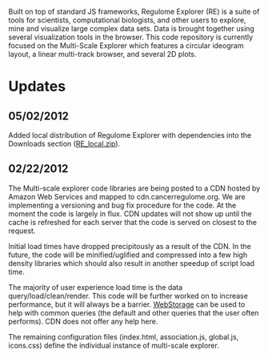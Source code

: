 Built on top of standard JS frameworks, Regulome Explorer (RE) is a suite of tools for scientists, computational biologists, and other users to explore, mine and visualize large complex data sets.   Data is brought together using several visualization tools in the browser.  This code repository is currently focused on the Multi-Scale Explorer which features a circular ideogram layout, a linear multi-track browser, and several 2D plots.

# Updates #

## 05/02/2012 ##
Added local distribution of Regulome Explorer with dependencies into the Downloads section ([RE\_local.zip](http://regulome-explorer.googlecode.com/files/RE_local.zip)).

## 02/22/2012 ##
The Multi-scale explorer code libraries are being posted to a CDN hosted by Amazon Web Services and mapped to cdn.cancerregulome.org.  We are implementing a versioning and bug fix procedure for the code.  At the moment the code is largely in flux.  CDN updates will not show up until the cache is refreshed for each server that the code is served on closest to the request.

Initial load times have dropped precipitously as a result of the CDN.  In the future, the code will be minified/uglified and compressed into a few high density libraries which should also result in another speedup of script load time.

The majority of user experience load time is the data query/load/clean/render.  This code will be further worked on to increase performance, but it will always be a barrier.  [WebStorage](http://dev.w3.org/html5/webstorage/) can be used to help with common queries (the default and other queries that the user often performs).  CDN does not offer any help here.

The remaining configuration files (index.html, association.js, global.js, icons.css) define the individual instance of multi-scale explorer.